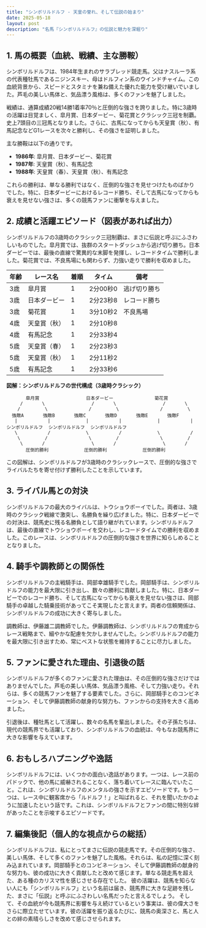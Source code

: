 ```yaml
---
title: "シンボリルドルフ - 天皇の誉れ、そして伝説の始まり"
date: 2025-05-18
layout: post
description: "名馬『シンボリルドルフ』の伝説と魅力を深堀り"
---
```


## 1. 馬の概要（血統、戦績、主な勝鞍）

シンボリルドルフは、1984年生まれのサラブレッド競走馬。父はナスルーラ系の代表種牡馬であるニジンスキー、母はドルフィン系のウインドチャイム。この血統背景から、スピードとスタミナを兼ね備えた優れた能力を受け継いでいました。芦毛の美しい馬体と、気品漂う風格は、多くのファンを魅了しました。

戦績は、通算成績20戦14勝1着率70％と圧倒的な強さを誇りました。特に3歳時の活躍は目覚ましく、皐月賞、日本ダービー、菊花賞とクラシック三冠を制覇。史上7頭目の三冠馬となりました。さらに、古馬になってからも天皇賞（秋）、有馬記念などG1レースを次々と勝利し、その強さを証明しました。

主な勝鞍は以下の通りです。

* **1986年**: 皐月賞、日本ダービー、菊花賞
* **1987年**: 天皇賞（秋）、有馬記念
* **1988年**: 天皇賞（春）、天皇賞（秋）、有馬記念

これらの勝利は、単なる勝利ではなく、圧倒的な強さを見せつけたものばかりでした。特に、日本ダービーにおけるレコード勝ち、そして古馬になってからも衰えを見せない強さは、多くの競馬ファンに衝撃を与えました。


## 2. 成績と活躍エピソード（図表があれば出力）

シンボリルドルフの3歳時のクラシック三冠制覇は、まさに伝説と呼ぶにふさわしいものでした。皐月賞では、抜群のスタートダッシュから逃げ切り勝ち。日本ダービーでは、最後の直線で驚異的な末脚を発揮し、レコードタイムで勝利しました。菊花賞では、不良馬場にも関わらず、力強い走りで勝利を収めました。

| 年齢 | レース名       | 着順 | タイム       | 備考                                     |
|-----|---------------|-----|-------------|-----------------------------------------|
| 3歳 | 皐月賞         | 1   | 2分00秒0   | 逃げ切り勝ち                               |
| 3歳 | 日本ダービー     | 1   | 2分23秒8   | レコード勝ち                               |
| 3歳 | 菊花賞         | 1   | 3分10秒2   | 不良馬場                                 |
| 4歳 | 天皇賞（秋）   | 1   | 2分10秒8   |                                         |
| 4歳 | 有馬記念       | 1   | 2分33秒4   |                                         |
| 5歳 | 天皇賞（春）   | 1   | 2分23秒3   |                                         |
| 5歳 | 天皇賞（秋）   | 1   | 2分11秒2   |                                         |
| 5歳 | 有馬記念       | 1   | 2分33秒6   |                                         |


**図解：シンボリルドルフの世代構成（3歳時クラシック）**

```
       皐月賞                 日本ダービー               菊花賞
     /       \                 /       \                 /       \
    /         \               /         \               /         \
  強敵A       強敵B       強敵C       強敵D       強敵E       強敵F
   |           |             |           |             |           |
シンボリルドルフ  シンボリルドルフ  シンボリルドルフ
   \           /             \           /             \           /
    \         /               \         /               \         /
     \       /                 \       /                 \       /
       圧倒的勝利             圧倒的勝利             圧倒的勝利

```
この図解は、シンボリルドルフが3歳時のクラシックレースで、圧倒的な強さでライバルたちを寄せ付けず勝利したことを示しています。


## 3. ライバル馬との対決

シンボリルドルフの最大のライバルは、トウショウボーイでした。両者は、3歳時のクラシック戦線で激突し、名勝負を繰り広げました。特に、日本ダービーでの対決は、競馬史に残る名勝負として語り継がれています。シンボリルドルフは、最後の直線でトウショウボーイを交わし、レコードタイムでの勝利を収めました。このレースは、シンボリルドルフの圧倒的な強さを世界に知らしめることとなりました。


## 4. 騎手や調教師との関係性

シンボリルドルフの主戦騎手は、岡部幸雄騎手でした。岡部騎手は、シンボリルドルフの能力を最大限に引き出し、数々の勝利に貢献しました。特に、日本ダービーでのレコード勝ち、そして古馬になってからも衰えを見せない強さは、岡部騎手の卓越した騎乗技術があってこそ実現したと言えます。両者の信頼関係は、シンボリルドルフの成功に大きく寄与しました。

調教師は、伊藤雄二調教師でした。伊藤調教師は、シンボリルドルフの育成からレース戦略まで、細やかな配慮を欠かしませんでした。シンボリルドルフの能力を最大限に引き出すため、常にベストな状態を維持することに尽力しました。


## 5. ファンに愛された理由、引退後の話

シンボリルドルフが多くのファンに愛された理由は、その圧倒的な強さだけではありませんでした。芦毛の美しい馬体、気品漂う風格、そして力強い走り。それらは、多くの競馬ファンを魅了する要素でした。さらに、岡部騎手とのコンビネーション、そして伊藤調教師の献身的な努力も、ファンからの支持を大きく高めました。

引退後は、種牡馬として活躍し、数々の名馬を輩出しました。その子孫たちは、現代の競馬界でも活躍しており、シンボリルドルフの血統は、今もなお競馬界に大きな影響を与えています。


## 6. おもしろハプニングや逸話

シンボリルドルフには、いくつかの面白い逸話があります。一つは、レース前のパドックで、他の馬に威嚇されることなく、落ち着いてレースに臨んでいたこと。これは、シンボリルドルフのメンタルの強さを示すエピソードです。もう一つは、レース中に観客席から「ルドルフ！」と叫ばれると、それを聞いたかのように加速したという話です。これは、シンボリルドルフとファンの間に特別な絆があったことを示唆するエピソードです。


## 7. 編集後記（個人的な視点からの総括）

シンボリルドルフは、私にとってまさに伝説の競走馬です。その圧倒的な強さ、美しい馬体、そして多くのファンを魅了した風格。それらは、私の記憶に深く刻み込まれています。岡部騎手とのコンビネーション、そして伊藤調教師の献身的な努力も、彼の成功に大きく貢献したと改めて感じます。単なる競走馬を超えた、ある種のカリスマ性を感じさせる存在でした。  彼の活躍は、競馬を知らない人にも「シンボリルドルフ」という名前は届き、競馬界に大きな足跡を残した、まさに「伝説」と呼ぶにふさわしい名馬だったと言えるでしょう。  そして、その血統が今も競馬界に影響を与え続けているという事実は、彼の偉大さをさらに際立たせています。彼の活躍を振り返るたびに、競馬の奥深さと、馬と人との絆の素晴らしさを改めて感じさせられます。
